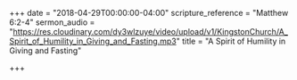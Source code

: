 +++
date = "2018-04-29T00:00:00-04:00"
scripture_reference = "Matthew 6:2-4"
sermon_audio = "https://res.cloudinary.com/dy3wlzuye/video/upload/v1/KingstonChurch/A_Spirit_of_Humility_in_Giving_and_Fasting.mp3"
title = "A Spirit of Humility in Giving and Fasting"

+++
